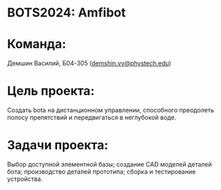 # BOTS2024: Amfibot

# Команда:

Демшин Василий, Б04-305 (demshin.vv@phystech.edu)

# Цель проекта:

Создать bota на дистанционном управлении, способного преодолеть полосу препятствий и передвигаться в неглубокой воде.

# Задачи проекта:

Выбор доступной элементной базы; создание CAD моделей деталей бота; производство деталей прототипа; сборка и тестирование устройства.
